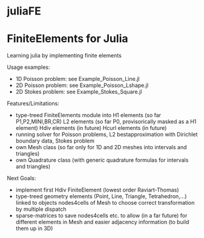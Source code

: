 # juliaFE
FiniteElements for Julia
=========================

Learning julia by implementing finite elements

Usage examples:
- 1D Poisson problem: see Example_Poisson_Line.jl
- 2D Poisson problem: see Example_Poisson_Lshape.jl
- 2D Stokes problem: see Example_Stokes_Square.jl

Features/Limitations:
- type-treed FiniteElements module into
    H1 elements (so far P1,P2,MINI,BR,CR)
    L2 elements (so far P0, provisorically masked as a H1 element)
    Hdiv elements (in future)
    Hcurl elements (in future)
- running solver for Poisson problems, L2 bestapproximation with Dirichlet boundary data, Stokes problem
- own Mesh class (so far only for 1D and 2D meshes into intervals and triangles)
- own Quadrature class (with generic quadrature formulas for intervals and triangles)



Next Goals:
- implement first Hdiv FiniteElement (lowest order Raviart-Thomas)
- type-treed geometry elements (Point, Line, Triangle, Tetrahedron,...) linked
to objects nodes4cells of Mesh to choose correct transformation by multiple dispatch
- sparse-matrices to save nodes4cells etc. to allow (in a far future) for different elements in Mesh and easier
adjacency information (to build them up in 3D)


